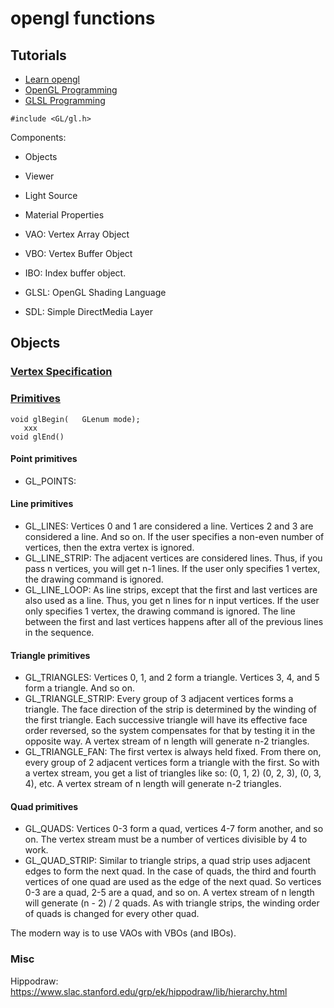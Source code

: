 # opengl functions

## Tutorials
- [Learn opengl](https://learnopengl.com/Getting-started/Textures)
- [OpenGL Programming](https://en.wikibooks.org/wiki/OpenGL_Programming)
- [GLSL Programming](https://en.wikibooks.org/wiki/GLSL_Programming)

```
#include <GL/gl.h>
```
Components:
- Objects
- Viewer
- Light Source
- Material Properties

- VAO: Vertex Array Object
- VBO: Vertex Buffer Object
- IBO: Index buffer object.

- GLSL: OpenGL Shading Language
- SDL: Simple DirectMedia Layer

## Objects
### [Vertex Specification](https://www.khronos.org/opengl/wiki/Vertex_Specification)
### [Primitives](https://www.khronos.org/opengl/wiki/Primitive)
```
void glBegin(	GLenum mode);
   xxx   
void glEnd()
```
#### Point primitives
- GL_POINTS:
#### Line primitives
- GL_LINES: Vertices 0 and 1 are considered a line. Vertices 2 and 3 are considered a line. And so on. If the user specifies a non-even number of vertices, then the extra vertex is ignored.
- GL_LINE_STRIP: The adjacent vertices are considered lines. Thus, if you pass n vertices, you will get n-1 lines. If the user only specifies 1 vertex, the drawing command is ignored.
- GL_LINE_LOOP: As line strips, except that the first and last vertices are also used as a line. Thus, you get n lines for n input vertices. If the user only specifies 1 vertex, the drawing command is ignored. The line between the first and last vertices happens after all of the previous lines in the sequence.
#### Triangle primitives
- GL_TRIANGLES: Vertices 0, 1, and 2 form a triangle. Vertices 3, 4, and 5 form a triangle. And so on.
- GL_TRIANGLE_STRIP: Every group of 3 adjacent vertices forms a triangle. The face direction of the strip is determined by the winding of the first triangle. Each successive triangle will have its effective face order reversed, so the system compensates for that by testing it in the opposite way. A vertex stream of n length will generate n-2 triangles.
- GL_TRIANGLE_FAN: The first vertex is always held fixed. From there on, every group of 2 adjacent vertices form a triangle with the first. So with a vertex stream, you get a list of triangles like so: (0, 1, 2) (0, 2, 3), (0, 3, 4), etc. A vertex stream of n length will generate n-2 triangles.   
#### Quad primitives
- GL_QUADS: Vertices 0-3 form a quad, vertices 4-7 form another, and so on. The vertex stream must be a number of vertices divisible by 4 to work.
- GL_QUAD_STRIP: Similar to triangle strips, a quad strip uses adjacent edges to form the next quad. In the case of quads, the third and fourth vertices of one quad are used as the edge of the next quad. So vertices 0-3 are a quad, 2-5 are a quad, and so on. A vertex stream of n length will generate (n - 2) / 2 quads. As with triangle strips, the winding order of quads is changed for every other quad.
    
The modern way is to use VAOs with VBOs (and IBOs).


### Misc
Hippodraw: https://www.slac.stanford.edu/grp/ek/hippodraw/lib/hierarchy.html

